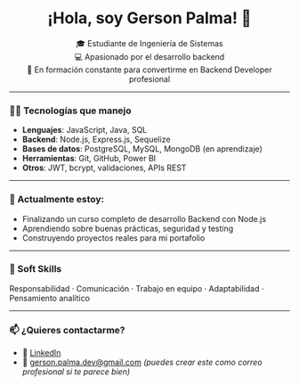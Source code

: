 <h1 align="center">¡Hola, soy Gerson Palma! 👋</h1>

<p align="center">
  🎓 Estudiante de Ingeniería de Sistemas <br/>
  💻 Apasionado por el desarrollo backend <br/>
  🚀 En formación constante para convertirme en Backend Developer profesional
</p>

---

### 👨‍💻 Tecnologías que manejo

- **Lenguajes**: JavaScript, Java, SQL
- **Backend**: Node.js, Express.js, Sequelize
- **Bases de datos**: PostgreSQL, MySQL, MongoDB (en aprendizaje)
- **Herramientas**: Git, GitHub, Power BI
- **Otros**: JWT, bcrypt, validaciones, APIs REST

---

### 🧠 Actualmente estoy:

- Finalizando un curso completo de desarrollo Backend con Node.js
- Aprendiendo sobre buenas prácticas, seguridad y testing
- Construyendo proyectos reales para mi portafolio

---

### 🌱 Soft Skills

Responsabilidad · Comunicación · Trabajo en equipo · Adaptabilidad · Pensamiento analítico

---

### 📫 ¿Quieres contactarme?

- 💼 [LinkedIn](https://www.linkedin.com/in/gerson-palma-collante-b6a881273)
- 📧 gerson.palma.dev@gmail.com *(puedes crear este como correo profesional si te parece bien)*

